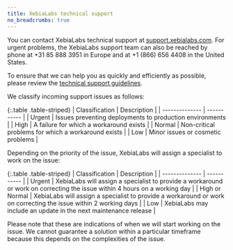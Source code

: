 ```yaml
---
title: XebiaLabs technical support
no_breadcrumbs: true
---
```


You can contact XebiaLabs technical support at [support.xebialabs.com](https://support.xebialabs.com). For urgent problems, the XebiaLabs support team can also be reached by phone at +31 85 888 3951 in Europe and at +1 (866) 656 4408 in the United States.

To ensure that we can help you as quickly and efficiently as possible, please review the [technical support guidelines](https://support.xebialabs.com/hc/en-us/articles/204071915-XebiaLabs-Technical-Support-Guidelines).

We classify incoming support issues as follows:

{:.table .table-striped}
| Classification | Description |
| -------------- | ----------- |
| Urgent | Issues preventing deployments to production environments |
| High | A failure for which a workaround exists |
| Normal | Non-critical problems for which a workaround exists |
| Low | Minor issues or cosmetic problems |

Depending on the priority of the issue, XebiaLabs will assign a specialist to work on the issue:

{:.table .table-striped}
| Classification | Description |
| -------------- | ----------- |
| Urgent | XebiaLabs will assign a specialist to provide a workaround or work on correcting the issue within 4 hours on a working day |
| High or Normal | XebiaLabs will assign a specialist to provide a workaround or work on correcting the issue within 2 working days |
| Low | XebiaLabs may include an update in the next maintenance release |

Please note that these are indications of when we will start working on the issue. We cannot guarantee a solution within a particular timeframe because this depends on the complexities of the issue.
